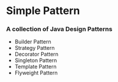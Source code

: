 Simple Pattern
=============

### A collection of Java Design Patterns

* Builder Pattern
* Strategy Pattern
* Decorator Pattern
* Singleton Pattern
* Template Pattern
* Flyweight Pattern
